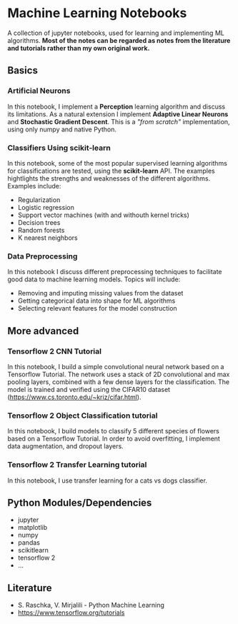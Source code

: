 # Machine Learning Notebooks
A collection of jupyter notebooks, used for learning and implementing ML algorithms. __Most of the notes can be regarded as notes from the literature and tutorials rather than my own original work.__

## Basics
### Artificial Neurons
In this notebook, I implement a __Perception__ learning algorithm and discuss its limitations. As a natural extension I implement __Adaptive Linear Neurons__ and __Stochastic Gradient Descent__. This is a _"from scratch"_ implementation, using only numpy and native Python.

### Classifiers Using scikit-learn
In this notebook, some of the most popular supervised learning algorithms for classifications are tested, using the __scikit-learn__ API. The examples hightlights the strengths and weaknesses of the different algorithms. Examples include:

* Regularization 
* Logistic regression
* Support vector machines (with and withouth kernel tricks)
* Decision trees
* Random forests
* K nearest neighbors

### Data Preprocessing
In this notebook I discuss different preprocessing techniques to facilitate good data to machine learning models. Topics will include:

* Removing and imputing missing values from the dataset
* Getting categorical data into shape for ML algorithms
* Selecting relevant features for the model construction




## More advanced 
### Tensorflow 2 CNN Tutorial
In this notebook, I build a simple convolutional neural network based on a Tensorflow Tutorial. The network uses a stack of 2D convolutional and max pooling layers, combined with a few dense layers for the classification. The model is trained and verified using the CIFAR10 dataset (https://www.cs.toronto.edu/~kriz/cifar.html).

### Tensorflow 2 Object Classification tutorial
In this notebook, I build models to classify 5 different species of flowers based on a Tensorflow Tutorial. In order to avoid overfitting, I implement data augmentation, and dropout layers. 

### Tensorflow 2 Transfer Learning tutorial
In this notebook, I use transfer learning for a cats vs dogs classifier. 

## Python Modules/Dependencies
* jupyter
* matplotlib
* numpy
* pandas
* scikitlearn
* tensorflow 2
* ...

## Literature

* S. Raschka, V. Mirjalili - Python Machine Learning
* https://www.tensorflow.org/tutorials

